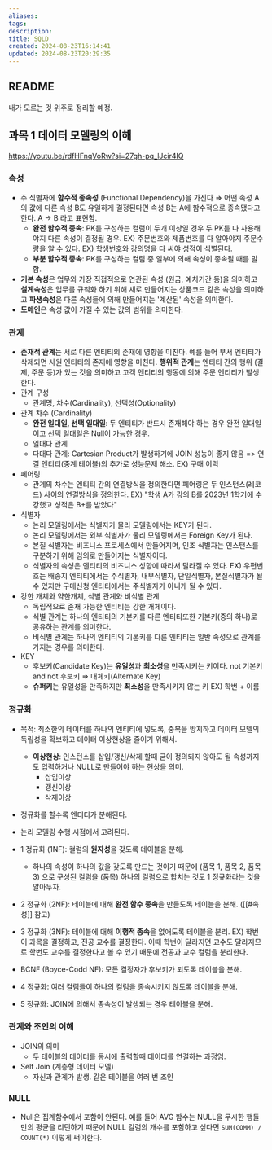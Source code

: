 ```yaml
---
aliases: 
tags: 
description:
title: SQLD
created: 2024-08-23T16:14:41
updated: 2024-08-23T20:29:35
---
```


## README

내가 모르는 것 위주로 정리할 예정.

## 과목 1 데이터 모델링의 이해

<https://youtu.be/rdfHFnqVoRw?si=27gh-pq_lJcir4IQ>

### 속성

- 주 식별자에 **함수적 종속성** (Functional Dependency)을 가진다 ⇒ 어떤 속성 A의 값에 다른 속성 B도 유일하게 결정된다면 속성 B는 A에 함수적으로 종속됐다고 한다. A → B 라고 표현함.
	- **완전 함수적 종속**: PK를 구성하는 컬럼이 두개 이상일 경우 두 PK를 다 사용해야지 다른 속성이 결정될 경우. EX) 주문번호와 제품번호를 다 알아야지 주문수량을 알 수 있다. EX) 학생번호와 강의명을 다 써야 성적이 식별된다.
	- **부분 함수적 종속**: PK를 구성하는 컬럼 중 일부에 의해 속성이 종속될 때를 말함.
- **기본 속성**은 업무와 가장 직접적으로 연관된 속성 (원금, 예치기간 등)을 의미하고 **설계속성**은 업무를 규칙화 하기 위해 새로 만들어지는 상품코드 같은 속성을 의미하고 **파생속성**은 다른 속성들에 의해 만들어지는 '계산된' 속성을 의미한다.
- **도메인**은 속성 값이 가질 수 있는 값의 범위를 의미한다.

### 관계

- **존재적 관계**는 서로 다른 엔티티의 존재에 영향을 미친다. 예를 들어 부서 엔티티가 삭제되면 사원 엔티티의 존재에 영향을 미친다. **행위적 관계**는 엔티티 간의 행위 (결제, 주문 등)가 있는 것을 의미하고 고객 엔티티의 행동에 의해 주문 엔티티가 발생한다.
- 관계 구성
	- 관계명, 차수(Cardinality), 선택성(Optionality)
- 관계 차수 (Cardinality)
	- **완전 일대일, 선택 일대일**: 두 엔티티가 반드시 존재해야 하는 경우 완전 일대일이고 선택 일대일은 Null이 가능한 경우.
	- 일대다 관계
	- 다대다 관계: Cartesian Product가 발생하기에 JOIN 성능이 좋지 않음 => 연결 엔티티(중계 테이블)의 추가로 성능문제 해소. EX) 구매 이력
- 페어링
	- 관계의 차수는 엔티티 간의 연결방식을 정의한다면 페어링은 두 인스턴스(레코드) 사이의 연결방식을 정의한다. EX) "학생 A가 강의 B를 2023년 1학기에 수강했고 성적은 B+를 받았다"
- 식별자
	- 논리 모델링에서는 식별자가 물리 모델링에서는 KEY가 된다.
	- 논리 모델링에서는 외부 식별자가 물리 모델링에서는 Foreign Key가 된다.
	- 본질 식별자는 비즈니스 프로세스에서 만들어지며, 인조 식별자는 인스턴스를 구분하기 위해 임의로 만들어지는 식별자이다.
	- 식별자의 속성은 엔티티의 비즈니스 성향에 따라서 달라질 수 있다. EX) 우편번호는 배송지 엔티티에서는 주식별자, 내부식별자, 단일식별자, 본질식별자가 될 수 있지만 구매신청 엔티티에서는 주식별자가 아니게 될 수 있다.
- 강한 개체와 약한개체, 식별 관계와 비식별 관계
	- 독립적으로 존재 가능한 엔티티는 강한 개체이다.
	- 식별 관계는 하나의 엔티티의 기본키를 다른 엔티티또한 기본키(중의 하나)로 공유하는 관계를 의미한다.
	- 비식별 관계는 하나의 엔티티의 기본키를 다른 엔티티는 일반 속성으로 관계를 가지는 경우를 의미한다.
- KEY
	- 후보키(Candidate Key)는 **유일성**과 **최소성**을 만족시키는 키이다. not 기본키 and not 후보키 ⇒ 대체키(Alternate Key)
	- **슈퍼키**는 유일성을 만족하지만 **최소성**을 만족시키지 않는 키 EX) 학번 + 이름 

### 정규화

- 목적: 최소한의 데이터를 하나의 엔티티에 넣도록, 중복을 방지하고 데이터 모델의 독립성을 확보하고 데이터 이상현상을 줄이기 위해서.
	- **이상현상**: 인스턴스를 삽입/갱신/삭제 할때 굳이 정의되지 않아도 될 속성까지도 입력하거나 NULL로 만들어야 하는 현상을 의미.
		- 삽입이상
		- 갱신이상
		- 삭제이상
- 정규화를 할수록 엔티티가 분해된다.
- 논리 모델링 수행 시점에서 고려된다.

- 1 정규화 (1NF): 컬럼의 **원자성**을 갖도록 테이블을 분해.
	- 하나의 속성이 하나의 값을 갖도록 만드는 것이기 때문에 (품목 1, 품목 2, 품목 3) 으로 구성된 컬럼을 (품목) 하나의 컬럼으로 합치는 것도 1 정규화라는 것을 알아두자.
- 2 정규화 (2NF): 테이블에 대해 **완전 함수 종속**을 만들도록 테이블을 분해. ([[#속성]] 참고)
- 3 정규화 (3NF): 테이블에 대해 **이행적 종속**을 없애도록 테이블을 분리. EX) 학번이 과목을 결정하고, 전공 교수를 결정한다. 이때 학번이 달라지면 교수도 달라지므로 학번도 교수를 결정한다고 볼 수 있기 때문에 전공과 교수 컬럼을 분리한다.
- BCNF (Boyce-Codd NF): 모든 결정자가 후보키가 되도록 테이블을 분해.
- 4 정규화: 여러 컬럼들이 하나의 컬럼을 종속시키지 않도록 테이블을 분해.
- 5 정규화: JOIN에 의해서 종속성이 발생되는 경우 테이블을 분해.

### 관계와 조인의 이해

- JOIN의 의미
	- 두 테이블의 데이터를 동시에 출력할때 데이터를 연결하는 과정임.
- Self Join (계층형 데이터 모델)
	- 자신과 관계가 발생. 같은 테이블을 여러 번 조인

### NULL

- Null은 집계함수에서 포함이 안된다. 예를 들어 AVG 함수는 NULL을 무시한 행들만의 평균을 리턴하기 때문에 NULL 컬럼의 개수를 포함하고 싶다면 `SUM(COMM) / COUNT(*)` 이렇게 써야한다.

